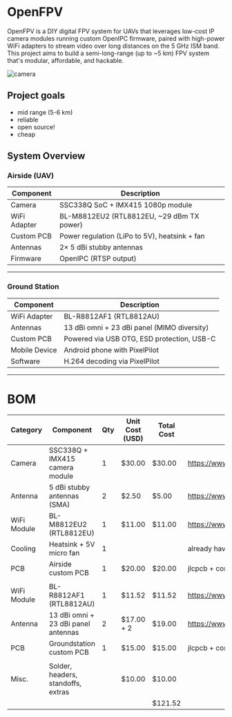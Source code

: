 # OpenFPV
OpenFPV is a DIY digital FPV system for UAVs that leverages low-cost IP camera modules running custom OpenIPC firmware, paired with high-power WiFi adapters to stream video over long distances on the 5 GHz ISM band. This project aims to build a semi-long-range (up to ~5 km) FPV system that's modular, affordable, and hackable.

![camera](https://ae-pic-a1.aliexpress-media.com/kf/S8692bf1c5a604fc3b379987b254260a5f.png_960x960.png)


## Project goals

- mid range (5-6 km)
- reliable
- open source!
- cheap

## System Overview

### Airside (UAV)

| Component            | Description                                      |
|----------------------|--------------------------------------------------|
| Camera               | SSC338Q SoC + IMX415 1080p module                |
| WiFi Adapter         | BL-M8812EU2 (RTL8812EU, ~29 dBm TX power)        |
| Custom PCB           | Power regulation (LiPo to 5V), heatsink + fan    |
| Antennas             | 2× 5 dBi stubby antennas                         |
| Firmware             | OpenIPC (RTSP output)                            |

---

### Ground Station

| Component            | Description                                      |
|----------------------|--------------------------------------------------|
| WiFi Adapter         | BL-R8812AF1 (RTL8812AU)                          |
| Antennas             | 13 dBi omni + 23 dBi panel (MIMO diversity)      |
| Custom PCB           | Powered via USB OTG, ESD protection, USB-C       |
| Mobile Device        | Android phone with PixelPilot |
| Software             | H.264 decoding via PixelPilot                    |

---


# BOM

|Category   |Component                          |Qty|Unit Cost (USD)|Total Cost|link                                                  |
|-----------|-----------------------------------|---|---------------|----------|------------------------------------------------------|
|Camera     |SSC338Q + IMX415 camera module     |1  |$30.00         |$30.00    |https://www.aliexpress.com/item/1005007899575234.html |
|Antenna    |5 dBi stubby antennas (SMA)        |2  |$2.50          |$5.00     |https://www.aliexpress.com/item/1005004388721764.html |
|WiFi Module|BL-M8812EU2 (RTL8812EU)            |1  |$11.00         |$11.00    |https://www.aliexpress.com/item/1005007723850436.html |
|Cooling    |Heatsink + 5V micro fan            |1  |               |          |already have                                          |
|PCB        |Airside custom PCB                 |1  |$20.00         |$20.00    |jlcpcb + components                                   |
|           |                                   |   |               |          |                                                      |
|WiFi Module|BL-R8812AF1 (RTL8812AU)            |1  |$11.52         |$11.52    |https://www.aliexpress.com/item/1005006486060233.html |
|Antenna    |13 dBi omni + 23 dBi panel antennas|2  |$17.00 + 2     |$19.00    |https://www.aliexpress.com/item/1005005559736986.html?|
|PCB        |Groundstation custom PCB           |1  |$15.00         |$15.00    |jlcpcb + components                                   |
|           |                                   |   |               |          |                                                      |
|Misc.      |Solder, headers, standoffs, extras |   |$10.00         |$10.00    |                                                      |
|           |                                   |   |               |$121.52   |                                                      |
